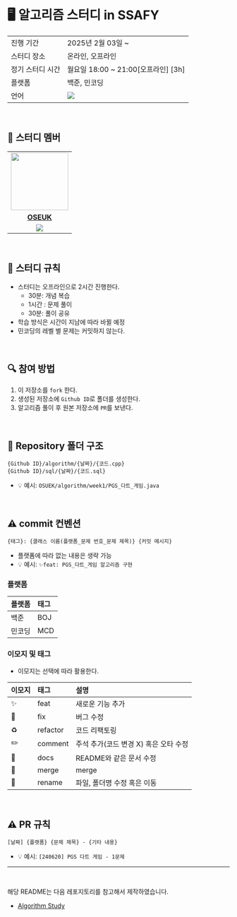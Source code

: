 # 🖥 알고리즘 스터디 in SSAFY

<table>
  <tr>
    <td>진행 기간</td>
    <td>2025년 2월 03일 ~ </td>
  </tr>
  <tr>
    <td>스터디 장소</td>
    <td>온라인, 오프라인</td>
  </tr>
  <tr>
    <td>정기 스터디 시간</td>
    <td>월요일 18:00 ~ 21:00[오프라인] [3h]
  </tr>
  <tr>
    <td>플랫폼</td>
    <td>백준, 민코딩</td>
  </tr>
  <tr>
    <td>언어</td>
    <td>
        <img src="https://img.shields.io/badge/c++-%2300599C.svg?style=for-the-badge&logo=c%2B%2B&logoColor=white">
    </td>
  </tr>
</table>

<br/>

## 🤖 스터디 멤버

<table>
 <tr>
    <td align="center"><a href="https://github.com/OSEUK"><img src="https://avatars.githubusercontent.com/u/113842895?v=4" width="130px;" alt=""></a></td>
  </tr>
  <tr>
    <td align="center"><a href="https://github.com/OSEUK"><b>OSEUK</b></a></td>
  </tr>
  <tr> 
    <!-- <td align="center"><img src="https://img.shields.io/badge/c++-%2300599C.svg?style=for-the-badge&logo=c%2B%2B&logoColor=white"><br/><img src="https://img.shields.io/badge/JavaScript-F7DF1E?style=for-the-badge&logo=JavaScript&logoColor=white"><br/><img src="https://img.shields.io/badge/Java-007396?style=for-the-badge&logo=java&logoColor=white"><br/><img src="https://img.shields.io/badge/sql-%2300f.svg?style=for-the-badge&logo=sql&logoColor=white"></td> -->
    <td align="center"><img src="https://img.shields.io/badge/c++-%2300599C.svg?style=for-the-badge&logo=c%2B%2B&logoColor=white"><br/></td>
  </tr> 
</table>

<br/>

## 📌 스터디 규칙
- 스터디는 오프라인으로 2시간 진행한다.
  - 30분: 개념 복습
  - 1시간 : 문제 풀이
  - 30분: 풀이 공유
- 학습 방식은 시간이 지남에 따라 바뀔 예정
- 민코딩의 레벨 별 문제는 커밋하지 않는다.
  
<br/>

## 🔍 참여 방법
1. 이 저장소를 `fork` 한다.
2. 생성된 저장소에 `Github ID`로 폴더를 생성한다.
3. 알고리즘 풀이 후 원본 저장소에 `PR`를 보낸다.

<br/>

## 📁 Repository 폴더 구조
```
{Github ID}/algorithm/{날짜}/{코드.cpp}
{Github ID}/sql/{날짜}/{코드.sql}
```

- 💡 예시: `OSUEK/algorithm/week1/PGS_다트_게임.java`

<br/>

## ⚠️ commit 컨벤션

```
{태그}: {클래스 이름(플랫폼_문제 번호_문제 제목)} {커밋 메시지}
```

- 플랫폼에 따라 없는 내용은 생략 가능
- 💡 예시: `✨feat: PGS_다트_게임 알고리즘 구현`

### 플랫폼

| 플랫폼    | 태그  |
|:-------|:----|
| 백준   | BOJ |
| 민코딩 | MCD |


### 이모지 및 태그

- 이모지는 선택에 따라 활용한다.

| 이모지 | 태그       | 설명                      |
|:----|:---------|:------------------------|
| ✨   | feat     | 새로운 기능 추가               |
| 🐛  | fix      | 버그 수정                   |
| ♻️  | refactor | 코드 리팩토링                 |
| ✏️  | comment  | 주석 추가(코드 변경 X) 혹은 오타 수정 |
| 📝  | docs     | README와 같은 문서 수정        |
| 🔀  | merge    | merge                   |
| 🚚  | rename   | 파일, 폴더명 수정 혹은 이동        |


<br/>

## ⚠️ PR 규칙

```
[날짜] {플랫폼} {문제 제목} - {기타 내용}
```

- 💡 예시: `[240620] PGS 다트 게임 - 1문제`


---

<br/>

해당 README는 다음 레포지토리를 참고해서 제작하였습니다.

- [Algorithm Study](https://github.com/CodeSquad-2023-BE-Study/Algorithm-Study/tree/main)
